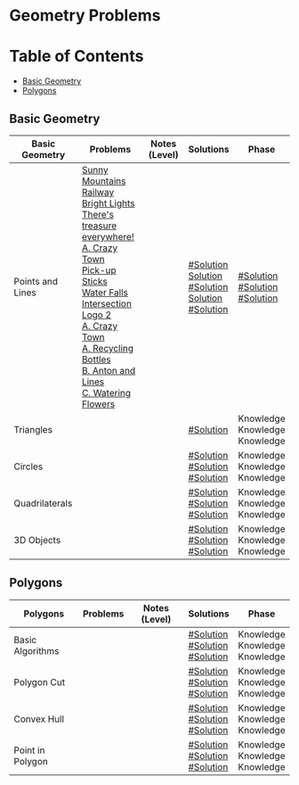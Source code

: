 # Geometry Problems

Table of Contents
=================
- [Basic Geometry](#basic-geometry)
- [Polygons](#polygons)


## Basic Geometry 
Basic Geometry   | Problems | Notes (Level)| Solutions| Phase
-------------| -------------   |-------------| -------------|-------------
Points and Lines| [Sunny Mountains](https://uva.onlinejudge.org/index.php?option=com_onlinejudge&Itemid=8&category=24&page=show_problem&problem=861)<br>  [Railway](https://uva.onlinejudge.org/index.php?option=com_onlinejudge&Itemid=8&category=24&page=show_problem&problem=1204)<br>  [Bright Lights](https://uva.onlinejudge.org/index.php?option=com_onlinejudge&Itemid=8&category=24&page=show_problem&problem=1868)<br>  [There's treasure everywhere!](https://uva.onlinejudge.org/index.php?option=com_onlinejudge&Itemid=8&page=show_problem&category=24&problem=528&mosmsg=Submission+received+with+ID+21444985)<br>[A. Crazy Town](http://codeforces.com/problemset/problem/498/A) <br>  [Pick-up Sticks](https://uva.onlinejudge.org/index.php?option=com_onlinejudge&Itemid=8&category=24&page=show_problem&problem=1843)<br>  [Water Falls](https://uva.onlinejudge.org/index.php?option=com_onlinejudge&Itemid=8&category=24&page=show_problem&problem=774)<br>  [Intersection](https://uva.onlinejudge.org/index.php?option=com_onlinejudge&Itemid=8&category=24&page=show_problem&problem=127)<br> [Logo 2](https://uva.onlinejudge.org/index.php?option=com_onlinejudge&Itemid=8&category=24&page=show_problem&problem=2514)<br>  [A. Crazy Town](https://codeforces.com/problemset/problem/498/A)<br>  [A. Recycling Bottles](https://codeforces.com/problemset/problem/671/A)<br> [B. Anton and Lines](https://codeforces.com/problemset/problem/593/B)<br>  [C. Watering Flowers](http://codeforces.com/problemset/problem/617/C)<br> | |[#Solution]()<br> [Solution](https://github.com/basmaashouur/Competitive-Programming/blob/master/Solutions-library/mathematics-solutions/geometry-solutions/10263-UVa.cpp)<br> [#Solution]()<br> [Solution](https://github.com/basmaashouur/Competitive-Programming/blob/master/Solutions-library/mathematics-solutions/geometry-solutions/587-UVa.cpp)<br> [#Solution]()<br> |[#Solution]()<br> [#Solution]()<br> [#Solution]()<br> |[#Solution]()<br> [#Solution]()<br> [#Solution]()<br> |[#Solution]()<br> [#Solution]()<br> [#Solution]()<br> [#Solution]()<br>| Knowledge<br> Knowledge<br> Knowledge<br>Knowledge<br>| 
Triangles| []()<br>  []()<br>  []()<br>  | |[#Solution]()<br> | Knowledge<br> Knowledge<br> Knowledge<br>| <br> Knowledge<br> Knowledge<br> Knowledge<br> Knowledge<br> Knowledge<br> Knowledge<br> Knowledge<br> Knowledge<br> Knowledge<br> 
Circles| []()<br>  []()<br>  []()<br>  | |[#Solution]()<br> [#Solution]()<br> [#Solution]()<br>| Knowledge<br> Knowledge<br> Knowledge<br>| <br> Knowledge<br>
Quadrilaterals| []()<br>  []()<br>  []()<br>  | |[#Solution]()<br> [#Solution]()<br> [#Solution]()<br> | Knowledge<br> Knowledge<br> Knowledge<br>| 
3D Objects | []()<br>  []()<br>  []()<br>  | |[#Solution]()<br> [#Solution]()<br> [#Solution]()<br> | Knowledge<br> Knowledge<br> Knowledge<br>| 

## Polygons
Polygons  | Problems | Notes (Level)| Solutions| Phase
-------------| -------------   |-------------| -------------|-------------
Basic Algorithms| []()<br>  []()<br>  []()<br>  | |[#Solution]()<br> [#Solution]()<br> [#Solution]()<br>| Knowledge<br> Knowledge<br> Knowledge<br>| <br> Knowledge<br>
Polygon Cut| []()<br>  []()<br>  []()<br>  | |[#Solution]()<br> [#Solution]()<br> [#Solution]()<br>| Knowledge<br> Knowledge<br> Knowledge<br>| <br> Knowledge<br>
Convex Hull| []()<br>  []()<br>  []()<br>  | |[#Solution]()<br> [#Solution]()<br> [#Solution]()<br> | Knowledge<br> Knowledge<br> Knowledge<br>| 
Point in Polygon | []()<br>  []()<br>  []()<br>  | |[#Solution]()<br> [#Solution]()<br> [#Solution]()<br> | Knowledge<br> Knowledge<br> Knowledge<br>| 
